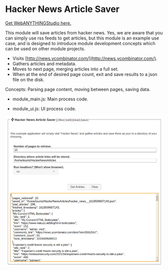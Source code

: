 # Hacker News Article Saver

[Get WebANYTHINGStudio here.](https://www.webanythingstudio.com)

This module will save articles from hacker news.  Yes, we are aware that you can simply use rss
feeds to get articles, but this module is an example use case, and is designed to introduce
module development concepts which can be used on other module projects.

- Visits [http://news.ycombinator.com/](http://news.ycombinator.com/).
- Gathers articles and metadata.
- Moves to next page, merging articles into a full set.
- When at the end of desired page count, exit and save results to a json file on the disk.

Concepts: Parsing page content, moving between pages, saving data.

* module_main.js: Main process code.

* module_ui.js: UI process code.

![Module Screenshot](./ModuleUIExample.png)